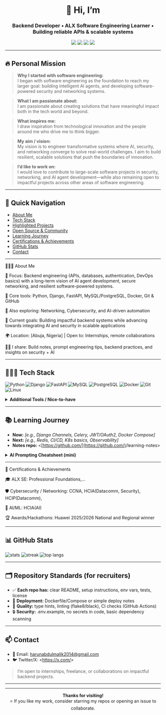 <div align="center">

# 👋 Hi, I’m <YOUR NAME>

### Backend Developer • ALX Software Engineering Learner • Building reliable APIs & scalable systems

<a href="https://github.com/nuraddeen2014"><img src="https://img.shields.io/badge/GitHub-Profile-black?logo=github" /></a> <a href="mailto:<harunabdulmalik2014@gmail.com>"><img src="https://img.shields.io/badge/Email-Connect-blue?logo=gmail" /></a> <a href="https://x.com/harunabdulmlk"><img src="https://img.shields.io/badge/Twitter(X)-x.com/harunabdulmlk-1DA1F2?logo=x" /></a> <a href="https://alxafrica.com/"><img src="https://img.shields.io/badge/ALX-SE%20Learner-red" /></a>

</div>

---
## 🔥 Personal Mission
> **Why I started with software engineering:**  
I began with software engineering as the foundation to reach my larger goal: building intelligent AI agents, and developing software-powered security and networking systems.  

> **What I am passionate about:**  
I am passionate about creating solutions that have meaningful impact both in the tech world and beyond.  

> **What inspires me:**  
I draw inspiration from technological innovation and the people around me who drive me to think bigger.  

> **My aim / vision:**  
My vision is to engineer transformative systems where AI, security, and networking converge to solve real-world challenges. I aim to build resilient, scalable solutions that push the boundaries of innovation.  

> **I’d like to work on:**  
I would love to contribute to large-scale software projects in security, networking, and AI agent development—while also remaining open to impactful projects across other areas of software engineering.  




---

## 🧭 Quick Navigation

* [About Me](#-about-me)
* [Tech Stack](#-tech-stack)
* [Highlighted Projects](#-highlighted-projects)
* [Open Source & Community](#-open-source--community)
* [Learning Journey](#-learning-journey)
* [Certifications & Achievements](#-certifications--achievements)
* [GitHub Stats](#-github-stats)
* [Contact](#-contact)

---

🙋🏽‍♂️ About Me

💼 Focus: Backend engineering (APIs, databases, authentication, DevOps basics) with a long-term vision of AI agent development, secure networking, and resilient software-powered systems.

🧰 Core tools: Python, Django, FastAPI, MySQL/PostgreSQL, Docker, Git & GitHub

🔐 Also exploring: Networking, Cybersecurity, and AI-driven automation

🎯 Current goals: Building impactful backend systems while advancing towards integrating AI and security in scalable applications

🌍 Location: [Abuja, Nigeria] | Open to: Internships, remote collaborations

✍🏽 I share: Build notes, prompt engineering tips, backend practices, and insights on security + AI

---

## 🧑🏽‍💻 Tech Stack

<p>
  <!-- Programming Languages -->
  <img alt="Python" src="https://img.shields.io/badge/Python-3776AB?logo=python&logoColor=white" />
  <img alt="Django" src="https://img.shields.io/badge/Django-092E20?logo=django&logoColor=white" />
  <img alt="FastAPI" src="https://img.shields.io/badge/FastAPI-009688?logo=fastapi&logoColor=white" />
  <img alt="MySQL" src="https://img.shields.io/badge/MySQL-4479A1?logo=mysql&logoColor=white" />
  <img alt="PostgreSQL" src="https://img.shields.io/badge/PostgreSQL-4169E1?logo=postgresql&logoColor=white" />
  <img alt="Docker" src="https://img.shields.io/badge/Docker-2496ED?logo=docker&logoColor=white" />
  <img alt="Git" src="https://img.shields.io/badge/Git-F05032?logo=git&logoColor=white" />
  <img alt="Linux" src="https://img.shields.io/badge/Linux-FCC624?logo=linux&logoColor=black" />
</p>

<details>
<summary><b>Additional Tools / Nice-to-have</b></summary>

* **Queues/Cache:** Redis, Celery
* **Cloud:** AWS/GCP/Azure (free tier), Render/Fly.io/Vercel
* **Testing:** Pytest, Coverage, Postman
* **Monitoring:** Prometheus, Grafana, Sentry
* **Security:** OWASP Top 10 basics, AuthN/AuthZ, JWT/OAuth2

</details>

---


## 📚 Learning Journey

* **Now:** *\[e.g., Django Channels, Celery, JWT/OAuth2, Docker Compose]*
* **Next:** *\[e.g., Redis, CI/CD, K8s basics, Observability]*
* **Notes repo:** <[https://github.com/](https://github.com/)<you>/learning-notes>

<details>
<summary><b>AI Prompting Cheatsheet (mini)</b></summary>

* Be specific & provide context
* Break tasks into steps
* Ask for examples & edge cases
* Review & refine the response

</details>

---

🏅 Certifications & Achievements

🎓 ALX SE: Professional Foundations,...

🛡️ Cybersecurity / Networking: CCNA, HCIA(Datacomm, Security), HCIP(Datacomm),

🧠 AI/ML: HCIA(AI)

🏆 Awards/Hackathons: Huawei 2025/2026 National and Regional winner

---

## 📊 GitHub Stats

<p>
  <img src="https://github-readme-stats.vercel.app/api?username=<your-username>&show_icons=true" alt="stats" />
  <img src="https://github-readme-streak-stats.herokuapp.com/?user=<your-username>" alt="streak" />
  <img src="https://github-readme-stats.vercel.app/api/top-langs/?username=<your-username>&layout=compact" alt="top langs" />
</p>


---

## 🗂️ Repository Standards (for recruiters)

* ✅ **Each repo has:** clear README, setup instructions, env vars, tests, license
* 🚀 **Deployment:** Dockerfile/Compose or simple deploy notes
* 🧪 **Quality:** type hints, linting (flake8/black), CI checks (GitHub Actions)
* 🔒 **Security:** .env.example, no secrets in code, basic dependency scanning


---

## 📫 Contact
- 📧 Email: harunabdulmalik2014@gmail.com
- 🐦 Twitter/X: <https://x.com/<harunabdulmlk>>  

> I’m open to internships, freelance, or collaborations on impactful backend projects.

---



---

<div align="center">

**Thanks for visiting!**  
⭐ If you like my work, consider starring my repos or opening an issue to collaborate.

</div>

```
